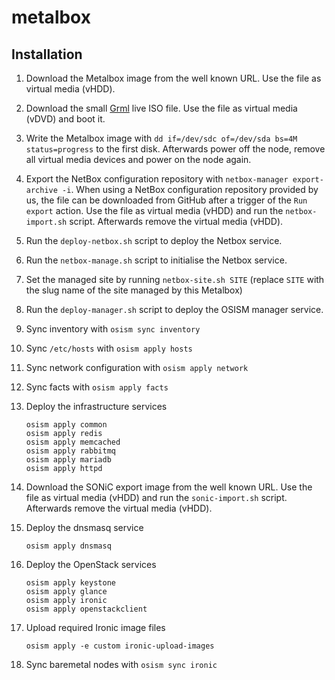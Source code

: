 # metalbox

## Installation

1. Download the Metalbox image from the well known URL. Use the file as virtual
   media (vHDD).
2. Download the small [Grml](https://grml.org/download/) live ISO file. Use the
   file as virtual media (vDVD) and boot it.
3. Write the Metalbox image with `dd if=/dev/sdc of=/dev/sda bs=4M status=progress` to
   the first disk. Afterwards power off the node, remove all virtual media devices and
   power on the node again.
4. Export the NetBox configuration repository with `netbox-manager export-archive -i`.
   When using a NetBox configuration repository provided by us, the file can be downloaded
   from GitHub after a trigger of the `Run export` action. Use the file  as virtual
   media (vHDD) and run the `netbox-import.sh` script.
   Afterwards remove the virtual media (vHDD).
5. Run the `deploy-netbox.sh` script to deploy the Netbox service.
6. Run the `netbox-manage.sh` script to initialise the Netbox service.
7. Set the managed site by running `netbox-site.sh SITE`
   (replace `SITE` with the slug name of the site managed by this Metalbox)
8. Run the `deploy-manager.sh` script to deploy the OSISM manager service.
9. Sync inventory with `osism sync inventory`
10. Sync `/etc/hosts` with `osism apply hosts`
11. Sync network configuration with `osism apply network`
12. Sync facts with `osism apply facts`
13. Deploy the infrastructure services

    ```
    osism apply common
    osism apply redis
    osism apply memcached
    osism apply rabbitmq
    osism apply mariadb
    osism apply httpd
    ```

14. Download the SONiC export image from the well known URL. Use the file as
    virtual media (vHDD) and run the `sonic-import.sh` script. Afterwards remove
    the virtual media (vHDD).

15. Deploy the dnsmasq service

    ```
    osism apply dnsmasq
    ```

16. Deploy the OpenStack services

    ```
    osism apply keystone
    osism apply glance
    osism apply ironic
    osism apply openstackclient
    ```

17. Upload required Ironic image files

    ```
    osism apply -e custom ironic-upload-images
    ```

18. Sync baremetal nodes with `osism sync ironic`
